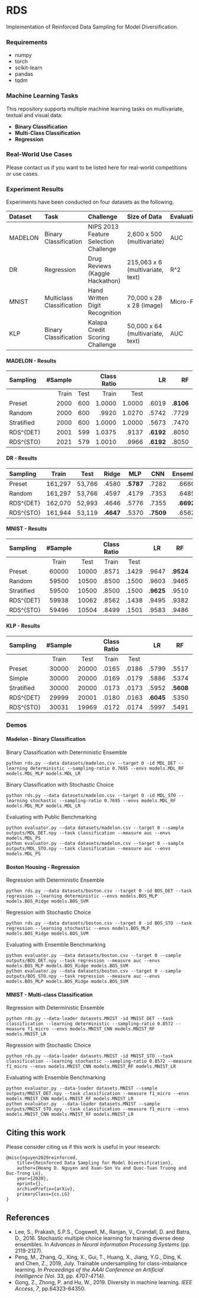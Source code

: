 # RDS

Implementation of Reinforced Data Sampling for Model Diversification.

### Requirements

- numpy
- torch
- scikit-learn
- pandas
- tqdm

### Machine Learning Tasks

This repository supports multiple machine learning tasks on multivariate, textual and visual data:

- **Binary Classification**
- **Multi-Class Classification**
- **Regression**

### Real-World Use Cases

Please contact us if you want to be listed here for real-world competitions or use cases.

### Experiment Results

Experiments have been conducted on four datasets as the following.

| Dataset | Task                      | Challenge                             | Size of Data                     | Evaluation | Year |
| :------ | :------------------------ | :------------------------------------ | :------------------------------- | :--------- | ---: |
| MADELON | Binary Classification     | NIPS 2013 Feature Selection Challenge | 2,600 x 500 (multivariate)       | AUC        | 2003 |
| DR      | Regression                | Drug Reviews (Kaggle Hackathon)       | 215,063 x 6 (multivariate, text) | R^2        | 2018 |
| MNIST   | Multiclass Classification | Hand Written Digit Recognition        | 70,000 x 28 x 28 (image)         | Micro-F1   | 1998 |
| KLP     | Binary Classification     | Kalapa Credit Scoring Challenge       | 50,000 x 64 (multivariate, text) | AUC        | 2020 |

#### MADELON - Results

| Sampling   | \#Sample |      | Class Ratio |         |        LR |        RF |       MLP | Ensemble  |  Public   |
| :--------- | -------: | ---: | ----------: | ------: | --------: | --------: | --------: | :-------: | :-------: |
|            |    Train | Test |       Train |    Test |           |           |           |           |           |
| Preset     |     2000 |  600 |     1\.0000 | 1\.0000 |     .6019 | **.8106** |     .5590 |   .6783   |   .9063   |
| Random     |     2000 |  600 |       .9920 | 1\.0270 |     .5742 |     .7729 |     .5774 |   .6453   |   .9002   |
| Stratified |     2000 |  600 |     1\.0000 | 1\.0000 |     .5673 |     .7470 |     .6153 |   .6360   |   .8828   |
| RDS^{DET}  |     2001 |  599 |     1\.0375 |   .9137 | **.6192** |     .8050 | **.6228** | **.6973** |   .8915   |
| RDS^{STO}  |     2021 |  579 |     1\.0010 |   .9966 | **.6192** |     .8050 |     .6050 |   .6947   | **.9106** |

#### DR - Results

| Sampling  |  Train  |  Test  |   Ridge   |    MLP    |    CNN    | Ensemble  |  Public   |
| :-------- | :-----: | :----: | :-------: | :-------: | :-------: | :-------: | :-------: |
| Preset    | 161,297 | 53,766 |   .4580   | **.5787** |   .7282   |   .6660   |   .7637   |
| Random    | 161,297 | 53,766 |   .4597   |   .4179   |   .7353   |   .6485   |   .7503   |
| RDS^{DET} | 162,070 | 52,993 |   .4646   |   .5776   |   .7355   | **.6692** | **.7649** |
| RDS^{STO} | 161,944 | 53,119 | **.4647** |   .5370   | **.7509** |   .6562   |   .7600   |

#### MNIST - Results

| Sampling   | \#Sample |       | Class Ratio |       |    LR     |    RF     |    CNN    | Ensemble  |  Public   |
| :--------- | :------: | :---: | :---------: | :---: | :-------: | :-------: | :-------: | :-------: | :-------: |
|            |  Train   | Test  |    Train    | Test  |           |           |           |           |           |
| Preset     |  60000   | 10000 |    .8571    | .1429 |   .9647   | **.9524** |   .9824   |   .9819   |   .9917   |
| Random     |  59500   | 10500 |    .8500    | .1500 |   .9603   |   .9465   |   .9779   |   .9768   |   .9914   |
| Stratified |  59500   | 10500 |    .8500    | .1500 | **.9625** |   .9510   |   .9795   |   .9792   |   .9901   |
| RDS^{DET}  |  59938   | 10062 |    .8562    | .1438 |   .9495   |   .9382   |   .9757   |   .9769   |   .9927   |
| RDS^{STO}  |  59496   | 10504 |    .8499    | .1501 |   .9583   |   .9486   | **.9851** | **.9830** | **.9931** |

#### KLP - Results

| Sampling   | \#Sample |       | Class Ratio |       |    LR     |    RF     |    MLP    | Ensemble  |  Public   |
| :--------- | :------: | :---: | :---------: | :---: | :-------: | :-------: | :-------: | :-------: | :-------: |
|            |  Train   | Test  |    Train    | Test  |           |           |           |           |           |
| Preset     |  30000   | 20000 |    .0165    | .0186 |   .5799   |   .5517   |   .5635   |   .5723   |   .5953   |
| Simple     |  30000   | 20000 |    .0169    | .0179 |   .5886   |   .5374   |   .5914   |   .5856   |   .6042   |
| Stratified |  30000   | 20000 |    .0173    | .0173 |   .5952   | **.5608** |   .5780   |   .5983   |   .6014   |
| RDS^{DET}  |  29999   | 20001 |    .0180    | .0163 | **.6045** |   .5350   |   .5802   |   .6057   |   .5362   |
| RDS^{STO}  |  30031   | 19969 |    .0172    | .0174 |   .5997   |   .5491   | **.6354** | **.6072** | **.6096** |

### Demos

#### Madelon - Binary Classification

Binary Classification with Deterministic Ensemble

```
python rds.py --data datasets/madelon.csv --target 0 -id MDL_DET --learning deterministic --sampling-ratio 0.7695 --envs models.MDL_RF models.MDL_MLP models.MDL_LR
```

Binary Classification with Stochastic Choice

```
python rds.py --data datasets/madelon.csv --target 0 -id MDL_STO --learning stochastic --sampling-ratio 0.7695 --envs models.MDL_RF models.MDL_MLP models.MDL_LR
```

Evaluating with Public Benchmarking

```
python evaluator.py --data datasets/madelon.csv --target 0 --sample outputs/MDL_DET.npy --task classification --measure auc --envs models.MDL_PS
python evaluator.py --data datasets/madelon.csv --target 0 --sample outputs/MDL_STO.npy --task classification --measure auc --envs models.MDL_PS
```

#### Boston Housing - Regression

Regression with Deterministic Ensemble

```
python rds.py --data datasets/boston.csv --target 0 -id BOS_DET --task regression --learning deterministic --envs models.BOS_MLP models.BOS_Ridge models.BOS_SVM
```

Regression with Stochastic Choice

```
python rds.py --data datasets/boston.csv --target 0 -id BOS_STO --task regression --learning stochastic --envs models.BOS_MLP models.BOS_Ridge models.BOS_SVM
```

Evaluating with Ensemble Benchmarking

```
python evaluator.py --data datasets/boston.csv --target 0 --sample outputs/BOS_DET.npy --task regression --measure auc --envs models.BOS_MLP models.BOS_Ridge models.BOS_SVM
python evaluator.py --data datasets/boston.csv --target 0 --sample outputs/BOS_STO.npy --task regression --measure auc --envs models.BOS_MLP models.BOS_Ridge models.BOS_SVM
```

#### MNIST - Multi-class Classification

Regression with Deterministic Ensemble

```
python rds.py --data-loader datasets.MNIST -id MNIST_DET --task classification --learning deterministic --sampling-ratio 0.8572 --measure f1_micro --envs models.MNIST_CNN models.MNIST_RF models.MNIST_LR
```

Regression with Stochastic Choice

```
python rds.py --data-loader datasets.MNIST -id MNIST_STO --task classification --learning stochastic --sampling-ratio 0.8572 --measure f1_micro --envs models.MNIST_CNN models.MNIST_RF models.MNIST_LR
```

Evaluating with Ensemble Benchmarking

```
python evaluator.py --data-loader datasets.MNIST --sample outputs/MNIST_DET.npy --task classification --measure f1_micro --envs models.MNIST_CNN models.MNIST_RF models.MNIST_LR
python evaluator.py  --data-loader datasets.MNIST --sample outputs/MNIST_STO.npy --task classification --measure f1_micro --envs models.MNIST_CNN models.MNIST_RF models.MNIST_LR
```

## Citing this work

Please consider citing us if this work is useful in your research:

```
@misc{nguyen2020reinforced,
    title={Reinforced Data Sampling for Model Diversification},
    author={Hoang D. Nguyen and Xuan-Son Vu and Quoc-Tuan Truong and Duc-Trong Le},
    year={2020},
    eprint={},
    archivePrefix={arXiv},
    primaryClass={cs.LG}
}
```

## References

- Lee, S., Prakash, S.P.S., Cogswell, M., Ranjan, V., Crandall, D. and Batra, D., 2016. Stochastic multiple choice learning for training diverse deep ensembles. In *Advances in Neural Information Processing Systems* (pp. 2119-2127).
- Peng, M., Zhang, Q., Xing, X., Gui, T., Huang, X., Jiang, Y.G., Ding, K. and Chen, Z., 2019, July. Trainable undersampling for class-imbalance learning. In *Proceedings of the AAAI Conference on Artificial Intelligence* (Vol. 33, pp. 4707-4714).
- Gong, Z., Zhong, P. and Hu, W., 2019. Diversity in machine learning. *IEEE Access*, *7*, pp.64323-64350.

